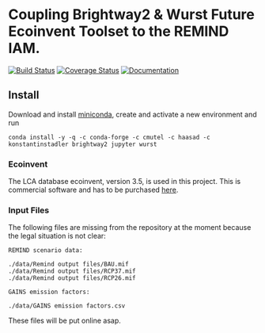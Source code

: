# Coupling Brightway2 & Wurst Future Ecoinvent Toolset to the REMIND IAM.

[![Build Status](https://travis-ci.org/romainsacchi/rmnd-lca.svg?branch=master)](https://travis-ci.org/romainsacchi/rmnd-lca) [![Coverage Status](https://coveralls.io/github/romainsacchi/rmnd-lca/badge.svg)](https://coveralls.io/github/romainsacchi/rmnd-lca) [![Documentation](https://readthedocs.org/projects/rmnd-lca/badge/?version=latest)](https://rmnd-lca.readthedocs.io/en/latest/)


## Install

Download and install [miniconda](https://conda.io/miniconda.html), create and activate a new environment and run
```
conda install -y -q -c conda-forge -c cmutel -c haasad -c konstantinstadler brightway2 jupyter wurst
```

### Ecoinvent

The LCA database ecoinvent, version 3.5, is used in this project. This is commercial software and has to be purchased [here](https://www.ecoinvent.org/).

### Input Files

The following files are missing from the repository at the moment because the legal situation is not clear:
```
REMIND scenario data:

./data/Remind output files/BAU.mif
./data/Remind output files/RCP37.mif
./data/Remind output files/RCP26.mif

GAINS emission factors:

./data/GAINS emission factors.csv
```

These files will be put online asap. 

